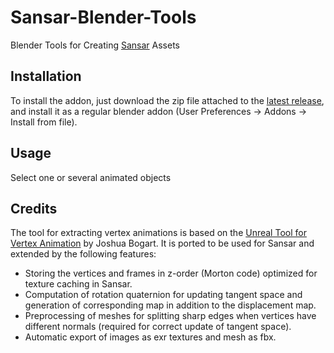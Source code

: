 # Sansar-Blender-Tools
Blender Tools for Creating [Sansar](https://sansar.com/) Assets


## Installation
To install the addon, just download the zip file attached to the [latest release](https://github.com/TENS0R/Sansar-Blender-Tools/releases/latest), and install it as a regular blender addon (User Preferences -> Addons -> Install from file).

## Usage
Select one or several animated objects 

## Credits
The tool for extracting vertex animations is based on the [Unreal Tool for Vertex Animation](https://github.com/JoshRBogart/unreal_tools) by Joshua Bogart. It is ported to be used for Sansar and extended by the following features:
 * Storing the vertices and frames in z-order (Morton code) optimized for texture caching in Sansar.
 * Computation of rotation quaternion for updating tangent space and generation of corresponding map in addition to the displacement map.
 * Preprocessing of meshes for splitting sharp edges when vertices have different normals (required for correct update of tangent space).
 * Automatic export of images as exr textures and mesh as fbx.
